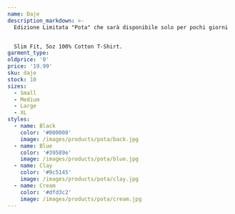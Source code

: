 ```yaml
---
name: Daje
description_markdown: >-
  Edizione Limitata "Pota" che sarà disponibile solo per pochi giorni


  Slim Fit, 5oz 100% Cotton T-Shirt.
garment_type:
oldprice: '0'
price: '19.99'
sku: daje
stock: 10
sizes:
  - Small
  - Medium
  - Large
  - XL
styles:
  - name: Black
    color: '#000000'
    image: /images/products/pota/back.jpg
  - name: Blue
    color: '#39589e'
    image: /images/products/pota/blue.jpg
  - name: Clay
    color: '#9c5145'
    image: /images/products/pota/clay.jpg
  - name: Cream
    color: '#dfd3c2'
    image: /images/products/pota/cream.jpg
---
```

